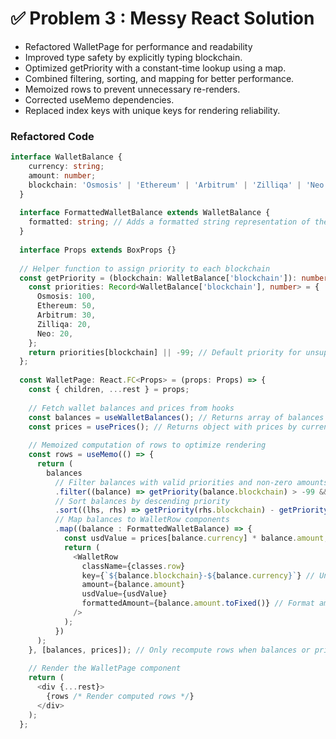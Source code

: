 # ✅ Problem 3 : Messy React Solution

- Refactored WalletPage for performance and readability
- Improved type safety by explicitly typing blockchain.
- Optimized getPriority with a constant-time lookup using a map.
- Combined filtering, sorting, and mapping for better performance.
- Memoized rows to prevent unnecessary re-renders.
- Corrected useMemo dependencies.
- Replaced index keys with unique keys for rendering reliability.



### Refactored Code 
```typescript
interface WalletBalance {
    currency: string;
    amount: number;
    blockchain: 'Osmosis' | 'Ethereum' | 'Arbitrum' | 'Zilliqa' | 'Neo';
  }
  
  interface FormattedWalletBalance extends WalletBalance {
    formatted: string; // Adds a formatted string representation of the amount
  }
  
  interface Props extends BoxProps {}
  
  // Helper function to assign priority to each blockchain
  const getPriority = (blockchain: WalletBalance['blockchain']): number => {
    const priorities: Record<WalletBalance['blockchain'], number> = {
      Osmosis: 100,
      Ethereum: 50,
      Arbitrum: 30,
      Zilliqa: 20,
      Neo: 20,
    };
    return priorities[blockchain] || -99; // Default priority for unsupported blockchains
  };
  
  const WalletPage: React.FC<Props> = (props: Props) => {
    const { children, ...rest } = props;
  
    // Fetch wallet balances and prices from hooks
    const balances = useWalletBalances(); // Returns array of balances
    const prices = usePrices(); // Returns object with prices by currency
  
    // Memoized computation of rows to optimize rendering
    const rows = useMemo(() => {
      return (
        balances
          // Filter balances with valid priorities and non-zero amounts
          .filter((balance) => getPriority(balance.blockchain) > -99 && balance.amount > 0)
          // Sort balances by descending priority
          .sort((lhs, rhs) => getPriority(rhs.blockchain) - getPriority(lhs.blockchain))
          // Map balances to WalletRow components
          .map((balance : FormattedWalletBalance) => {
            const usdValue = prices[balance.currency] * balance.amount; // Calculate USD value
            return (
              <WalletRow
                className={classes.row}
                key={`${balance.blockchain}-${balance.currency}`} // Unique key for each row
                amount={balance.amount}
                usdValue={usdValue}
                formattedAmount={balance.amount.toFixed()} // Format amount to string
              />
            );
          })
      );
    }, [balances, prices]); // Only recompute rows when balances or prices change
  
    // Render the WalletPage component
    return (
      <div {...rest}>
        {rows /* Render computed rows */}
      </div>
    );
  };
  ```